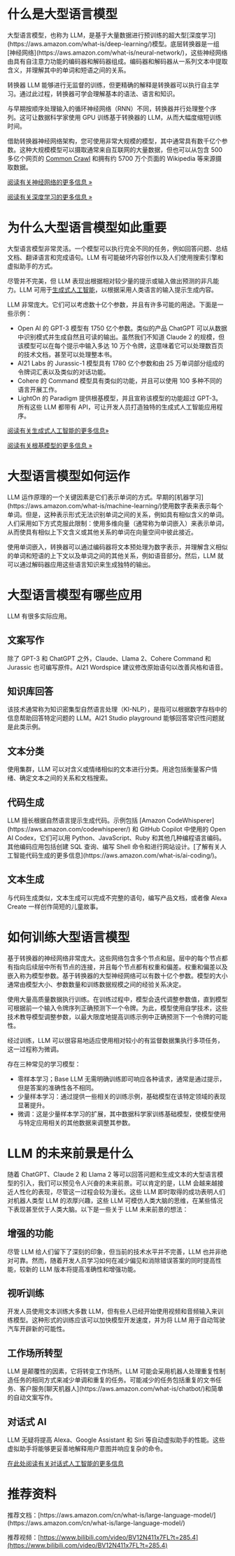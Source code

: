 <h1 id="eWi75">什么是大型语言模型</h1>
大型语言模型，也称为 LLM，是基于大量数据进行预训练的超大型[深度学习](https://aws.amazon.com/what-is/deep-learning/)模型。底层转换器是一组[神经网络](https://aws.amazon.com/what-is/neural-network/)，这些神经网络由具有自注意力功能的编码器和解码器组成。编码器和解码器从一系列文本中提取含义，并理解其中的单词和短语之间的关系。

转换器 LLM 能够进行无监督的训练，但更精确的解释是转换器可以执行自主学习。通过此过程，转换器可学会理解基本的语法、语言和知识。

与早期按顺序处理输入的循环神经网络（RNN）不同，转换器并行处理整个序列。这可让数据科学家使用 GPU 训练基于转换器的 LLM，从而大幅度缩短训练时间。

借助转换器神经网络架构，您可使用非常大规模的模型，其中通常具有数千亿个参数。这种大规模模型可以摄取通常来自互联网的大量数据，但也可以从包含 500 多亿个网页的 [Common Crawl](https://registry.opendata.aws/commoncrawl/) 和拥有约 5700 万个页面的 Wikipedia 等来源摄取数据。

[阅读有关神经网络的更多信息 »](https://aws.amazon.com/what-is/neural-network/)

[阅读有关深度学习的更多信息 »](https://aws.amazon.com/what-is/deep-learning/)



<h1 id="RV241">为什么大型语言模型如此重要</h1>
大型语言模型非常灵活。一个模型可以执行完全不同的任务，例如回答问题、总结文档、翻译语言和完成语句。LLM 有可能破坏内容创作以及人们使用搜索引擎和虚拟助手的方式。

尽管并不完美，但 LLM 表现出根据相对较少量的提示或输入做出预测的非凡能力。LLM 可用于[生成式人工智能](https://aws.amazon.com/ai/generative-ai/)，以根据采用人类语言的输入提示生成内容。

LLM 非常庞大。它们可以考虑数十亿个参数，并且有许多可能的用途。下面是一些示例：

+ Open AI 的 GPT-3 模型有 1750 亿个参数。类似的产品 ChatGPT 可以从数据中识别模式并生成自然且可读的输出。虽然我们不知道 Claude 2 的规模，但该模型可以在每个提示中输入多达 10 万个令牌，这意味着它可以处理数百页的技术文档，甚至可以处理整本书。
+ AI21 Labs 的 Jurassic-1 模型具有 1780 亿个参数和由 25 万单词部分组成的令牌词汇表以及类似的对话功能。
+ Cohere 的 Command 模型具有类似的功能，并且可以使用 100 多种不同的语言开展工作。
+ LightOn 的 Paradigm 提供根基模型，并且宣称该模型的功能超过 GPT-3。所有这些 LLM 都带有 API，可让开发人员打造独特的生成式人工智能应用程序。

[阅读有关生成式人工智能的更多信息](https://aws.amazon.com/what-is/generative-ai/)[»](https://aws.amazon.com/what-is/generative-ai/)

[阅读有关根基模型的更多信息 »](https://aws.amazon.com/what-is/foundation-models/)



<h1 id="FAV32">大型语言模型如何运作</h1>
LLM 运作原理的一个关键因素是它们表示单词的方式。早期的[机器学习](https://aws.amazon.com/what-is/machine-learning/)使用数字表来表示每个单词。但是，这种表示形式无法识别单词之间的关系，例如具有相似含义的单词。人们采用如下方式克服此限制：使用多维向量（通常称为单词嵌入）来表示单词，从而使具有相似上下文含义或其他关系的单词在向量空间中彼此接近。

使用单词嵌入，转换器可以通过编码器将文本预处理为数字表示，并理解含义相似的单词和短语的上下文以及单词之间的其他关系，例如语音部分。然后，LLM 就可以通过解码器应用这些语言知识来生成独特的输出。



<h1 id="RgHTe">大型语言模型有哪些应用</h1>
LLM 有很多实际应用。



<h2 id="JALHR">文案写作</h2>
除了 GPT-3 和 ChatGPT 之外，Claude、Llama 2、Cohere Command 和 Jurassic 也可编写原件。AI21 Wordspice 建议修改原始语句以改善风格和语音。



<h2 id="A0E6G">知识库回答</h2>
该技术通常称为知识密集型自然语言处理（KI-NLP），是指可以根据数字存档中的信息帮助回答特定问题的 LLM。AI21 Studio playground 能够回答常识性问题就是此类示例。



<h2 id="sait8">文本分类</h2>
使用集群，LLM 可以对含义或情绪相似的文本进行分类。用途包括衡量客户情绪、确定文本之间的关系和文档搜索。



<h2 id="sFiIM">代码生成</h2>
LLM 擅长根据自然语言提示生成代码。示例包括 [Amazon CodeWhisperer](https://aws.amazon.com/codewhisperer/) 和 GitHub Copilot 中使用的 Open AI Codex，它们可以用 Python、JavaScript、Ruby 和其他几种编程语言编码。其他编码应用包括创建 SQL 查询、编写 Shell 命令和进行网站设计。[了解有关人工智能代码生成的更多信息](https://aws.amazon.com/what-is/ai-coding/)。



<h2 id="IrSVM">文本生成</h2>
与代码生成类似，文本生成可以完成不完整的语句，编写产品文档，或者像 Alexa Create 一样创作简短的儿童故事。



<h1 id="o98eb">如何训练大型语言模型</h1>
基于转换器的神经网络非常庞大。这些网络包含多个节点和层。层中的每个节点都有指向后续层中所有节点的连接，并且每个节点都有权重和偏差。权重和偏差以及嵌入称为模型参数。基于转换器的大型神经网络可以有数十亿个参数。模型的大小通常由模型大小、参数数量和训练数据规模之间的经验关系决定。

使用大量高质量数据执行训练。在训练过程中，模型会迭代调整参数值，直到模型可根据前一个输入令牌序列正确预测下一个令牌。为此，模型使用自学技术，这些技术教导模型调整参数，以最大限度地提高训练示例中正确预测下一个令牌的可能性。

经过训练，LLM 可以很容易地适应使用相对较小的有监督数据集执行多项任务，这一过程称为微调。

存在三种常见的学习模型：

+ 零样本学习；Base LLM 无需明确训练即可响应各种请求，通常是通过提示，但是答案的准确性各不相同。
+ 少量样本学习：通过提供一些相关的训练示例，基础模型在该特定领域的表现显著提升。
+ 微调：这是少量样本学习的扩展，其中数据科学家训练基础模型，使模型使用与特定应用相关的其他数据来调整其参数。



<h1 id="cxoef">LLM 的未来前景是什么</h1>
随着 ChatGPT、Claude 2 和 Llama 2 等可以回答问题和生成文本的大型语言模型的引入，我们可以预见令人兴奋的未来前景。可以肯定的是，LLM 会越来越接近人性化的表现，尽管这一过程会较为漫长。这些 LLM 即时取得的成功表明人们对机器人类型 LLM 的浓厚兴趣，这些 LLM 可模仿人类大脑的思维，在某些情况下表现甚至优于人类大脑。以下是一些关于 LLM 未来前景的想法：



<h2 id="rWZsV">增强的功能</h2>
尽管 LLM 给人们留下了深刻的印象，但当前的技术水平并不完善，LLM 也并非绝对可靠。然而，随着开发人员学习如何在减少偏见和消除错误答案的同时提高性能，较新的 LLM 版本将提高准确性和增强功能。



<h2 id="cnEzn">视听训练</h2>
开发人员使用文本训练大多数 LLM，但有些人已经开始使用视频和音频输入来训练模型。这种形式的训练应该可以加快模型开发速度，并为将 LLM 用于自动驾驶汽车开辟新的可能性。



<h2 id="l8qic">工作场所转型</h2>
LLM 是颠覆性的因素，它将转变工作场所。LLM 可能会采用机器人处理重复性制造任务的相同方式来减少单调和重复的任务。可能减少的任务包括重复的文书任务、客户服务[聊天机器人](https://aws.amazon.com/what-is/chatbot/)和简单的自动文案写作。



<h2 id="VqeDm">对话式 AI</h2>
LLM 无疑将提高 Alexa、Google Assistant 和 Siri 等自动虚拟助手的性能。这些虚拟助手将能够更妥善地解释用户意图并响应复杂的命令。

[在此处阅读有关对话式人工智能的更多信息](https://aws.amazon.com/what-is/conversational-ai/)



<h1 id="BPZcU">推荐资料</h1>
推荐文档：[https://aws.amazon.com/cn/what-is/large-language-model/](https://aws.amazon.com/cn/what-is/large-language-model/)

推荐视频：[https://www.bilibili.com/video/BV12N411x7FL?t=285.4](https://www.bilibili.com/video/BV12N411x7FL?t=285.4)

